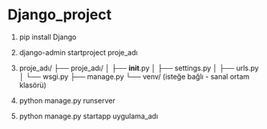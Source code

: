 # Django_project
1) pip install Django
2) django-admin startproject proje_adı
3) proje_adı/
├── proje_adı/
│   ├── __init__.py
│   ├── settings.py
│   ├── urls.py
│   └── wsgi.py
├── manage.py
└── venv/ (isteğe bağlı - sanal ortam klasörü)

4) python manage.py runserver
5) python manage.py startapp uygulama_adı

